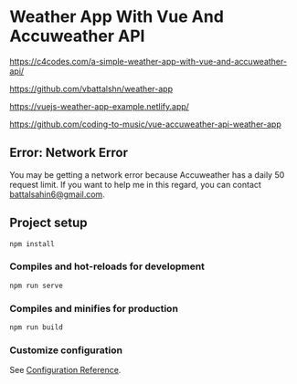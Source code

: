 # Weather App With Vue And Accuweather API

https://c4codes.com/a-simple-weather-app-with-vue-and-accuweather-api/

https://github.com/vbattalshn/weather-app

https://vuejs-weather-app-example.netlify.app/

https://github.com/coding-to-music/vue-accuweather-api-weather-app

## Error: Network Error
You may be getting a network error because Accuweather has a daily 50 request limit. If you want to help me in this regard, you can contact battalsahin6@gmail.com.

## Project setup
```
npm install
```

### Compiles and hot-reloads for development
```
npm run serve
```

### Compiles and minifies for production
```
npm run build
```

### Customize configuration
See [Configuration Reference](https://cli.vuejs.org/config/).
